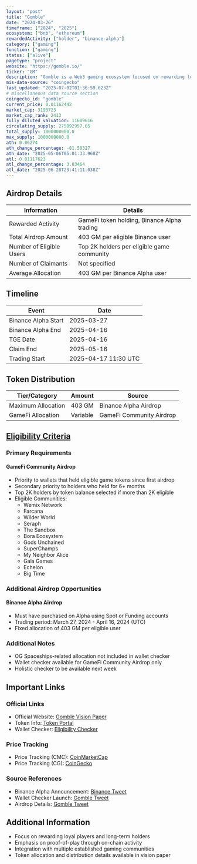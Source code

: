 ```yaml
---
layout: "post"
title: "Gomble"
date: "2024-03-26"
timeframe: ["2024", "2025"]
ecosystem: ["bnb", "ethereum"]
rewardedActivity: ["holder", "binance-alpha"]
category: ["gaming"]
function: ["gaming"]
status: ["alive"]
pagetype: "project"
website: "https://gomble.io/"
ticker: "GM"
description: "Gomble is a Web3 gaming ecosystem focused on rewarding loyal players and building a player-aligned gaming community through token incentives and ecosystem development."
mis-data-source: "coingecko"
last_updated: "2025-07-02T01:36:59.623Z"
# miscellaneous data source section
coingecko_id: "gomble"
current_price: 0.01162442
market_cap: 3193723
market_cap_rank: 2413
fully_diluted_valuation: 11609616
circulating_supply: 275092957.65
total_supply: 1000000000.0
max_supply: 1000000000.0
ath: 0.06274
ath_change_percentage: -81.50327
ath_date: "2025-05-06T05:01:33.968Z"
atl: 0.01117623
atl_change_percentage: 3.83464
atl_date: "2025-06-28T23:41:11.038Z"
---
```


## Airdrop Details

| Information              | Details                                     |
| ------------------------ | ------------------------------------------- |
| Rewarded Activity        | GameFi token holding, Binance Alpha trading |
| Total Airdrop Amount     | 403 GM per eligible Binance user            |
| Number of Eligible Users | Top 2K holders per eligible game community  |
| Number of Claimants      | Not specified                               |
| Average Allocation       | 403 GM per Binance Alpha user               |

## Timeline

| Event               | Date                 |
| ------------------- | -------------------- |
| Binance Alpha Start | 2025-03-27           |
| Binance Alpha End   | 2025-04-16           |
| TGE Date            | 2025-04-16           |
| Claim End           | 2025-05-16           |
| Trading Start       | 2025-04-17 11:30 UTC |

## Token Distribution

| Tier/Category      | Amount   | Source                   |
| ------------------ | -------- | ------------------------ |
| Maximum Allocation | 403 GM   | Binance Alpha Airdrop    |
| GameFi Allocation  | Variable | GameFi Community Airdrop |

## [Eligibility Criteria](https://info.gomble.io/3G9kGDk)

### Primary Requirements

#### GameFi Community Airdrop

- Priority to wallets that held eligible game tokens since first airdrop
- Secondary priority to holders who held for 6+ months
- Top 2K holders by token balance selected if more than 2K eligible
- Eligible Communities:
  - Wemix Network
  - Farcana
  - Wilder World
  - Seraph
  - The Sandbox
  - Bora Ecosystem
  - Gods Unchained
  - SuperChamps
  - My Neighbor Alice
  - Gala Games
  - Echelon
  - Big Time

### Additional Airdrop Opportunities

#### Binance Alpha Airdrop

- Must have purchased on Alpha using Spot or Funding accounts
- Trading period: March 27, 2024 - April 16, 2024 (UTC)
- Fixed allocation of 403 GM per eligible user

### Additional Notes

- OG Spaceships-related allocation not included in wallet checker
- Wallet checker available for GameFi Community Airdrop only
- Holistic checker to be available next week

## Important Links

### Official Links

- Official Website: [Gomble Vision Paper](https://gomblegames.gitbook.io/vision-paper)
- Token Info: [Token Portal](https://token.gomblemoney.io/)
- Wallet Checker: [Eligibility Checker](https://info.gomble.io/3G9kGDk)

### Price Tracking

- Price Tracking (CMC): [CoinMarketCap](https://coinmarketcap.com/currencies/gomble)
- Price Tracking (CG): [CoinGecko](https://www.coingecko.com/en/coins/gomble)

### Source References

- Binance Alpha Announcement: [Binance Tweet](https://x.com/binance/status/1912819078663745823)
- Wallet Checker Launch: [Gomble Tweet](https://x.com/gomblegames/status/1911766558092714157)
- Airdrop Details: [Gomble Tweet](https://x.com/gomblegames/status/1909216419998245080)

## Additional Information

- Focus on rewarding loyal players and long-term holders
- Emphasis on proof-of-play through on-chain activity
- Integration with multiple established gaming communities
- Token allocation and distribution details available in vision paper